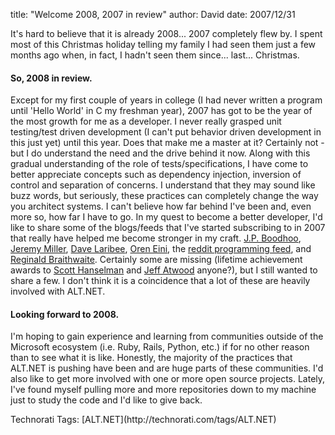 
title: "Welcome 2008, 2007 in review"
author: David
date: 2007/12/31

It's hard to believe that it is already 2008... 2007 completely flew by. I spent most of this Christmas holiday telling my family I had seen them just a few months ago when, in fact, I hadn't seen them since... last... Christmas. <h4>So, 2008 in review.</h4> 
Except for my first couple of years in college (I had never written a program until 'Hello World' in C my freshman year), 2007 has got to be the year of the most growth for me as a developer. I never really grasped unit testing/test driven development (I can't put behavior driven development in this just yet) until this year. Does that make me a master at it? Certainly not - but I do understand the need and the drive behind it now. Along with this gradual understanding of the role of tests/specifications, I have come to better appreciate concepts such as dependency injection, inversion of control and separation of concerns. I understand that they may sound like buzz words, but seriously, these practices can completely change the way you architect systems. I can't believe how far behind I've been and, even more so, how far I have to go. 
In my quest to become a better developer, I'd like to share some of the blogs/feeds that I've started subscribing to in 2007 that really have helped me become stronger in my craft. [J.P. Boodhoo](http://codebetter.com/blogs/jean-paul_boodhoo/default.aspx), [Jeremy Miller](http://codebetter.com/blogs/jeremy.miller/default.aspx), [Dave Laribee](http://codebetter.com/blogs/david_laribee/default.aspx), [Oren Eini](http://ayende.com/Blog/Default.aspx), the [reddit programming feed](http://programming.reddit.com/), and [Reginald Braithwaite](http://weblog.raganwald.com/welcome.html). Certainly some are missing (lifetime achievement awards to [Scott Hanselman](http://www.hanselman.com/blog/) and [Jeff Atwood](http://www.codinghorror.com/blog/) anyone?), but I still wanted to share a few. I don't think it is a coincidence that a lot of these are heavily involved with ALT.NET. <h4>Looking forward to 2008.</h4> 
I'm hoping to gain experience and learning from communities outside of the Microsoft ecosystem (i.e. Ruby, Rails, Python, etc.) if for no other reason than to see what it is like. Honestly, the majority of the practices that ALT.NET is pushing have been and are huge parts of these communities. I'd also like to get more involved with one or more open source projects. Lately, I've found myself pulling more and more repositories down to my machine just to study the code and I'd like to give back. 
  <div class="wlWriterSmartContent" id="scid:0767317B-992E-4b12-91E0-4F059A8CECA8:9d8699c4-1e7a-4af7-b0cc-a42294e309c5" style="padding-right: 0px; display: inline; padding-left: 0px; padding-bottom: 0px; margin: 0px; padding-top: 0px">Technorati Tags: [ALT.NET](http://technorati.com/tags/ALT.NET)</div>
